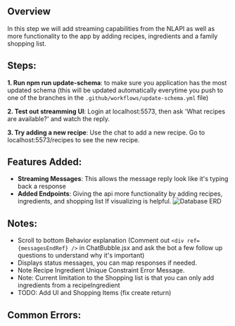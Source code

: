 ## Overview

In this step we will add streaming capabilities from the NLAPI as well as more functionality to the app by adding recipes, ingredients and a family shopping list. 


## Steps:

**1. Run npm run update-schema**: to make sure you application has the most updated schema (this will be updated automatically everytime you push to one of the branches in the `.github/workflows/update-schema.yml` file)

**2. Test out streamming UI**: Login at localhost:5573, then ask 'What recipes are available?' and watch the reply.

**3. Try adding a new recipe**: Use the chat to add a new recipe. Go to localhost:5573/recipes to see the new recipe. 

## Features Added:

- **Streaming Messages**: This allows the message reply look like it's typing back a response
- **Added Endpoints**: Giving the api more functionality by adding recipes, ingredients, and shopping list
If visualizing is helpful. 
![Database ERD](./assets/erd.png.png)

## Notes:
- Scroll to bottom Behavior explanation (Comment out `<div ref={messagesEndRef} />` in ChatBubble.jsx and ask the bot a few follow up questions to understand why it's important)
- Displays status messages, you can map responses if needed. 
- Note Recipe Ingredient Unique Constraint Error Message. 
- Note: Current limitation to the Shopping list is that you can only add ingredients from a recipeIngredient
- TODO: Add UI and Shopping Items (fix create return)

## Common Errors: